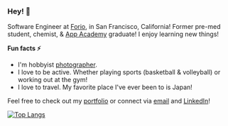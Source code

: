 ### Hey! 👋

Software Engineer at [Forio], in San Francisco, California! Former pre-med student, chemist, & [App Academy] graduate! I enjoy learning new things!

**Fun facts ⚡**
- I'm hobbyist [photographer].
- I love to be active. Whether playing sports (basketball & volleyball) or working out at the gym!
- I love to travel. My favorite place I've ever been to is Japan!

Feel free to check out my [portfolio] or connect via [email] and [LinkedIn]!
<!--
**chris510/chris510** is a ✨ _special_ ✨ repository because its `README.md` (this file) appears on your GitHub profile.

Here are some ideas to get you started:

- 🔭 I’m currently working on ...
- 🌱 I’m currently learning ...
- 👯 I’m looking to collaborate on ...
- 🤔 I’m looking for help with ...
- 💬 Ask me about ...
- 📫 How to reach me: ...
-  Pronouns: ...
- ⚡ Fun fact: ...
-->

[![Top Langs](https://github-readme-stats.vercel.app/api/top-langs/?username=chris510&langs_count=8&layout=compact)](https://github.com/anuraghazra/github-readme-stats)

[Forio]: https://forio.com/
[App Academy]:https://www.appacademy.io/
[photographer]: https://www.instagram.com/kris.trin
[portfolio]: https://chris-trinh.com/
[email]: mailto:christrinh5@gmail.com
[LinkedIn]: https://www.linkedin.com/in/trinh-christopher/
